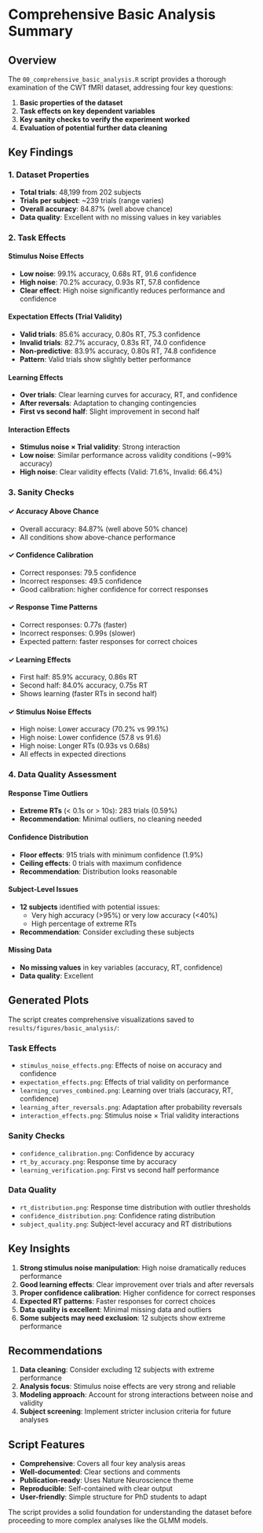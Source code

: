 # Comprehensive Basic Analysis Summary

## Overview

The `00_comprehensive_basic_analysis.R` script provides a thorough examination of the CWT fMRI dataset, addressing four key questions:

1. **Basic properties of the dataset**
2. **Task effects on key dependent variables**
3. **Key sanity checks to verify the experiment worked**
4. **Evaluation of potential further data cleaning**

## Key Findings

### 1. Dataset Properties

- **Total trials**: 48,199 from 202 subjects
- **Trials per subject**: ~239 trials (range varies)
- **Overall accuracy**: 84.87% (well above chance)
- **Data quality**: Excellent with no missing values in key variables

### 2. Task Effects

#### Stimulus Noise Effects
- **Low noise**: 99.1% accuracy, 0.68s RT, 91.6 confidence
- **High noise**: 70.2% accuracy, 0.93s RT, 57.8 confidence
- **Clear effect**: High noise significantly reduces performance and confidence

#### Expectation Effects (Trial Validity)
- **Valid trials**: 85.6% accuracy, 0.80s RT, 75.3 confidence
- **Invalid trials**: 82.7% accuracy, 0.83s RT, 74.0 confidence  
- **Non-predictive**: 83.9% accuracy, 0.80s RT, 74.8 confidence
- **Pattern**: Valid trials show slightly better performance

#### Learning Effects
- **Over trials**: Clear learning curves for accuracy, RT, and confidence
- **After reversals**: Adaptation to changing contingencies
- **First vs second half**: Slight improvement in second half

#### Interaction Effects
- **Stimulus noise × Trial validity**: Strong interaction
- **Low noise**: Similar performance across validity conditions (~99% accuracy)
- **High noise**: Clear validity effects (Valid: 71.6%, Invalid: 66.4%)

### 3. Sanity Checks

#### ✓ Accuracy Above Chance
- Overall accuracy: 84.87% (well above 50% chance)
- All conditions show above-chance performance

#### ✓ Confidence Calibration
- Correct responses: 79.5 confidence
- Incorrect responses: 49.5 confidence
- Good calibration: higher confidence for correct responses

#### ✓ Response Time Patterns
- Correct responses: 0.77s (faster)
- Incorrect responses: 0.99s (slower)
- Expected pattern: faster responses for correct choices

#### ✓ Learning Effects
- First half: 85.9% accuracy, 0.86s RT
- Second half: 84.0% accuracy, 0.75s RT
- Shows learning (faster RTs in second half)

#### ✓ Stimulus Noise Effects
- High noise: Lower accuracy (70.2% vs 99.1%)
- High noise: Lower confidence (57.8 vs 91.6)
- High noise: Longer RTs (0.93s vs 0.68s)
- All effects in expected directions

### 4. Data Quality Assessment

#### Response Time Outliers
- **Extreme RTs** (< 0.1s or > 10s): 283 trials (0.59%)
- **Recommendation**: Minimal outliers, no cleaning needed

#### Confidence Distribution
- **Floor effects**: 915 trials with minimum confidence (1.9%)
- **Ceiling effects**: 0 trials with maximum confidence
- **Recommendation**: Distribution looks reasonable

#### Subject-Level Issues
- **12 subjects** identified with potential issues:
  - Very high accuracy (>95%) or very low accuracy (<40%)
  - High percentage of extreme RTs
- **Recommendation**: Consider excluding these subjects

#### Missing Data
- **No missing values** in key variables (accuracy, RT, confidence)
- **Data quality**: Excellent

## Generated Plots

The script creates comprehensive visualizations saved to `results/figures/basic_analysis/`:

### Task Effects
- `stimulus_noise_effects.png`: Effects of noise on accuracy and confidence
- `expectation_effects.png`: Effects of trial validity on performance
- `learning_curves_combined.png`: Learning over trials (accuracy, RT, confidence)
- `learning_after_reversals.png`: Adaptation after probability reversals
- `interaction_effects.png`: Stimulus noise × Trial validity interactions

### Sanity Checks
- `confidence_calibration.png`: Confidence by accuracy
- `rt_by_accuracy.png`: Response time by accuracy
- `learning_verification.png`: First vs second half performance

### Data Quality
- `rt_distribution.png`: Response time distribution with outlier thresholds
- `confidence_distribution.png`: Confidence rating distribution
- `subject_quality.png`: Subject-level accuracy and RT distributions

## Key Insights

1. **Strong stimulus noise manipulation**: High noise dramatically reduces performance
2. **Good learning effects**: Clear improvement over trials and after reversals
3. **Proper confidence calibration**: Higher confidence for correct responses
4. **Expected RT patterns**: Faster responses for correct choices
5. **Data quality is excellent**: Minimal missing data and outliers
6. **Some subjects may need exclusion**: 12 subjects show extreme performance

## Recommendations

1. **Data cleaning**: Consider excluding 12 subjects with extreme performance
2. **Analysis focus**: Stimulus noise effects are very strong and reliable
3. **Modeling approach**: Account for strong interactions between noise and validity
4. **Subject screening**: Implement stricter inclusion criteria for future analyses

## Script Features

- **Comprehensive**: Covers all four key analysis areas
- **Well-documented**: Clear sections and comments
- **Publication-ready**: Uses Nature Neuroscience theme
- **Reproducible**: Self-contained with clear output
- **User-friendly**: Simple structure for PhD students to adapt

The script provides a solid foundation for understanding the dataset before proceeding to more complex analyses like the GLMM models. 